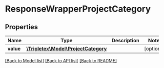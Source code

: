 # ResponseWrapperProjectCategory

## Properties
Name | Type | Description | Notes
------------ | ------------- | ------------- | -------------
**value** | [**\Tripletex\Model\ProjectCategory**](ProjectCategory.md) |  | [optional] 

[[Back to Model list]](../../README.md#documentation-for-models) [[Back to API list]](../../README.md#documentation-for-api-endpoints) [[Back to README]](../../README.md)

